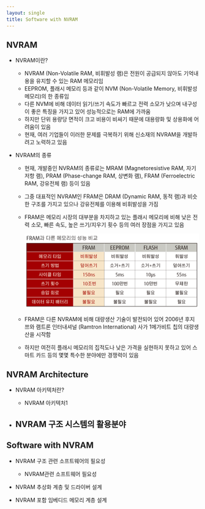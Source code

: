 ```yaml
---
layout: single
title: Software with NVRAM
---
```




## NVRAM

- NVRAM이란?
  - NVRAM (Non-Volatile RAM, 비휘발성 램)은 전원이 공급되지 않아도 기억내용을 유지할 수 있는 RAM 메모리임
  - EEPROM, 플래시 메모리 등과 같이 NVM (Non-Volatile Memory, 비휘발성 메모리)의 한 종류임
  - 다른 NVM에 비해 데이터 읽기/쓰기 속도가 빠르고 전력 소모가 낮으며 내구성이 좋은 특징을 가지고 있어 성능적으로는 RAM에 가까움
  - 하지만 단위 용량당 면적이 크고 비용이 비싸기 때문에 대용량화 및 상용화에 어려움이 있음
  - 현재, 여러 기업들이 이러한 문제를 극복하기 위해 신소재의 NVRAM을 개발하려고 노력하고 있음



- NVRAM의 종류

  - 현재, 개발중인 NVRAM의 종류로는 MRAM (Magnetoresistive RAM, 자기 저항 램), PRAM (Phase-change RAM, 상변화 램), FRAM (Ferroelectric RAM, 강유전체 램) 등이 있음

  - 그중 대표적인 NVRAM인 FRAM은 DRAM (Dynamic RAM, 동적 램)과 비슷한 구조를 가지고 있으나 강유전체를 이용해 비휘발성을 가짐

  - FRAM은 메모리 시장의 대부분을 차지하고 있는 플래시 메모리에 비해 낮은 전력 소모, 빠른 속도, 높은 쓰기/지우기 횟수 등의 여러 장점을 가지고 있음

    ![fram_spec](assets/img/nvram/fram_spec.png)

  - FRAM은 다른 NVRAM에 비해 대량생산 기술이 발전되어 있어 2006년 후지쯔와 램트론 인터내셔널 (Ramtron International) 사가 1메가비트 칩의 대량생산을 시작함
  - 하지만 여전히 플래시 메모리의 집적도나 낮은 가격을 실현하지 못하고 있어 스마트 카드 등의 몇몇 특수한 분야에만 경쟁력이 있음





## NVRAM Architecture

- NVRAM 아키텍처란?
  - NVRAM 아키텍처1



- NVRAM 구조 시스템의 활용분야
  - 





## Software with NVRAM

- NVRAM 구조 관련 소프트웨어의 필요성
  - NVRAM관련 소프트웨어 필요성



- NVRAM 추상화 계층 및 드라이버 설계





- NVRAM 포함 임베디드 메모리 계층 설계







